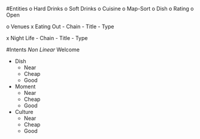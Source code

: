 #Entities
o Hard Drinks
o Soft Drinks
o Cuisine
o Map-Sort
o Dish
o Rating
o Open

o Venues
  x Eating Out
    - Chain
    - Title
    - Type

  x Night Life
    - Chain
    - Title
    - Type

#Intents
*Non Linear*
Welcome
  - Dish
    - Near
    - Cheap
    - Good
  - Moment
    - Near
    - Cheap
    - Good
  - Culture
    - Near
    - Cheap
    - Good
